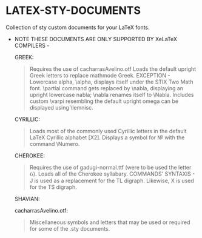 # LATEX-STY-DOCUMENTS
Collection of sty custom documents for your LaTeX fonts.


- NOTE THESE DOCUMENTS ARE ONLY SUPPORTED BY XeLaTeX COMPILERS -

  GREEK:
  > Requires the use of cacharrasAvelino.otf
  > Loads the default upright Greek letters to replace mathmode Greek.
  > EXCEPTION - Lowercase alpha, \alpha, displays itself under the STIX Two Math font.
  > \partial command gets replaced by \nabla, displaying an upright lowercase nabla; \nabla renames itself to \Nabla.
  > Includes custom \varpi resembling the default upright omega can be displayed using \lemnisc.

  CYRILLIC:
  > Loads most of the commonly used Cyrillic letters in the default LaTeX Cyrillic alphabet [X2].
  > Displays a symbol for № with the command \Numero.

  CHEROKEE:
  > Requires the use of gadugi-normal.ttf (were to be used the letter Ᏽ).
  > Loads all of the Cherokee syllabary.
  > COMMANDS' SYNTAXIS - J is used as a replacement for the TL digraph. Likewise, X is used for the TS digraph.

  SHAVIAN:
  
  cacharrasAvelino.otf:
  > Miscellaneous symbols and letters that may be used or required for some of the .sty documents.
